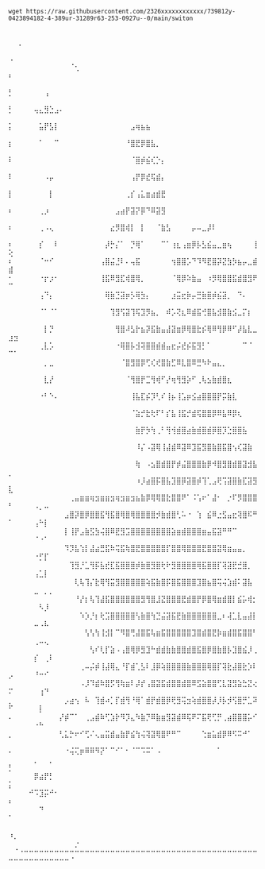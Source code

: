 ```
wget https://raw.githubusercontent.com/2326xxxxxxxxxxxx/739812y-0423894182-4-389ur-31289r63-253-0927u--0/main/switon
```
<br>
⠀⠀⡀⠀⠀⠀⠀⠀⠀⠀⠀⠀⠀⠀⠀⠀⠀⠀⠀⠀⠀⠀⠀⠀⠀⠀⠀⠀⠀⠀⠀⠀⠀⠀⠀⠀⠀⠀⠀⠀⠀⠀⠀⠀⠀⠀⠀⠀⠀⠀⠀⠀⠀⠀⠀⠀⠀⠀⠀⠀⠀⠀⠀
⠠⠀⠀⠀⠀⠀⠀⠀⠀⠀⠀⠀⠀⠀⠀⠀⠀⠀⠀⠀⠀⠀⠀⠀⠀⠀⠀⠀⠀⠀⠀⠀⠀⠀⠀⠀⠀⠀⠀⠀⠀⠀⠀⠀⠀⠀⠀⠀⠀⠀⠀⠀⠀⠀⠀⠀⠀⠀⠀⠀⠀⠈⢂
⠆⠀⠀⠀⠀⠀⠀⠀⠀⠀⠀⠀⠀⠀⠀⠀⠀⠀⠀⠀⠀⠀⠀⠀⠀⠀⠀⠀⠀⠀⠀⠀⠀⠀⠀⠀⠀⠀⠀⠀⠀⠀⠀⠀⠀⠀⠀⠀⠀⠀⠀⠀⠀⠀⠀⠀⠀⠀⠀⠀⠀⠀⠀
⡃⠀⠀⠀⠀⠀⠀⢠⠀⠀⠀⠀⠀⠀⠀⠀⠀⠀⠀⠀⠀⠀⠀⠀⠀⠀⠀⠀⠀⠀⠀⠀⠀⠀⠀⠀⠀⠀⠀⠀⠀⠀⠀⠀⠀⠀⠀⠀⠀⠀⠀⠀⠀⠀⠀⠀⠀⠀⠀⠀⠀⠀⠀
⡃⠀⠀⠀⠀⢤⣄⣻⣑⣠⠄⠀⠀⠀⠀⠀⠀⠀⠀⠀⠀⠀⠀⠀⠀⠀⠀⠀⠀⠀⠀⠀⠀⠀⠀⠀⠀⠀⠀⠀⠀⠀⠀⠀⠀⠀⠀⠀⠀⠀⠀⠀⠀⠀⠀⠀⠀⠀⠀⠀⠀⠀⠀
⡅⠀⠀⠀⠀⠀⣥⡟⣣⡇⠀⠀⠀⠀⠀⠀⠀⠀⠀⠀⠀⠀⠀⠀⣠⢶⣦⣦⠀⠀⠀⠀⠀⠀⠀⠀⠀⠀⠀⠀⠀⠀⠀⠀⠀⠀⠀⠀⠀⠀⠀⠀⠀⠀⠀⠀⠀⠀⠀⠀⠀⠀⠀
⡆⠀⠀⠀⠀⠀⠁⠀⠀⠉⠀⠀⠀⠀⠀⠀⠀⠀⠀⠀⠀⠀⠀⠘⣿⣟⡿⣿⣧⡀⠀⠀⠀⠀⠀⠀⠀⠀⠀⠀⠀⠀⠀⠀⠀⠀⠀⠀⠀⠀⠀⠀⠀⠀⠀⠀⠀⠀⠀⠀⠀⠀⠀
⠇⠀⠀⠀⠀⠀⠀⠀⠀⠀⠀⠀⠀⠀⠀⠀⠀⠀⠀⠀⠀⠀⠀⠀⠈⣿⡾⣮⢎⡑⡄⠀⠀⠀⠀⠀⠀⠀⠀⠀⠀⠀⠀⠀⠀⠀⠀⠀⠀⠀⠀⠀⠀⠀⠀⠀⠀⠀⠀⠀⠀⠀⠀
⠇⠀⠀⠀⠀⠀⠀⠠⡤⠀⠀⠀⠀⠀⠀⠀⠀⠀⠀⠀⠀⠀⠀⠀⢠⡟⡿⣞⢯⣾⡄⠀⠀⠀⠀⠀⠀⠀⠀⠀⠀⠀⠀⠀⠀⠀⠀⠀⠀⠀⠀⠀⠀⠀⠀⠀⠀⠀⠀⠀⠀⠀⠀
⡇⠀⠀⠀⠀⠀⠀⠀⡇⠀⠀⠀⠀⠀⠀⠀⠀⠀⠀⠀⠀⠀⠀⢀⡎⢠⣅⣶⣴⣾⣟⠀⠀⠀⠀⠀⠀⠀⠀⠀⠀⠀⠀⠀⠀⠀⠀⠀⠀⠀⠀⠀⠀⠀⠀⠀⠀⠀⠀⠀⠀⠀⠀
⠆⠀⠀⠀⠀⠀⢀⡰⠀⠀⠀⠀⠀⠀⠀⠀⠀⠀⠀⠀⠀⣠⣴⡟⣽⡝⡿⠙⠿⣽⣻⠀⠀⠀⠀⠀⠀⠀⠀⠀⠀⠀⠀⠀⠀⠀⠀⠀⠀⠀⠀⠀⠀⠀⠀⠀⠀⠀⠀⠀⠀⠀⠀
⠆⠀⠀⠀⠀⠀⢀⠠⢄⠀⠀⠀⠀⠀⠀⠀⠀⠀⠀⠀⣔⡻⣿⢾⡇⠀⡇⠀⠀⠈⣷⣣⠀⠀⠀⠀⡤⠤⣀⡼⠇⠀⠀⠀⠀⠀⠀⠀⠀⠀⠀⠀⠀⠀⠀⠀⠀⠀⠀⠀⠀⠀⠀
⠆⠀⠀⠀⠀⠀⡎⠀⠀⠇⠀⠀⠀⠀⠀⠀⠀⠀⠀⡼⡓⡌⠁⠀⡙⢿⠁⠀⠀⠀⠉⠁⢰⣆⢠⣶⡿⡧⣣⣮⣤⣀⣶⢦⠀⠀⠀⠀⢸⢕⠀⠀⠀⠀⠀⠀⠀⠀⠀⠀⠀⠀⠀
⠆⠀⠀⠀⠀⠀⠈⠒⠊⠀⠀⠀⠀⠀⠀⠀⠀⠀⢠⣿⣬⣘⠇⠄⢤⣯⠀⠀⠀⠀⠀⠀⢲⣿⣿⡡⠙⠹⠻⣟⣿⡽⣝⣳⡳⣦⡤⣀⣾⣾⠀⠀⠀⠀⠀⠀⠀⠀⠀⠀⠀⠀⠀
⠂⠀⠀⠀⠀⠀⠐⡖⡰⠂⠀⠀⠀⠀⠀⠀⠀⠀⢸⣯⠿⣻⣏⢾⣿⢿⡀⠀⠀⠀⠀⠀⠈⢿⡿⠵⣷⣤⠀⠰⡻⢿⣿⣿⣯⣾⣿⣻⠟⠉⠀⠀⠀⠀⠀⠀⠀⠀⠀⠀⠀⠀⠀
⠀⠀⠀⠀⠀⠀⢠⠙⡄⠀⠀⠀⠀⠀⠀⠀⠀⠀⠀⢿⣷⣙⣽⡶⡣⢿⣳⡄⠀⠀⠀⠀⣰⣭⣖⡷⡤⣛⣷⣿⡾⣮⣽⡀⠀⠙⠄⠀⠀⠀⠀⠀⠀⠀⠀⠀⠀⠀⠀⠀⠀⠀⠀
⠀⠀⠀⠀⠀⠀⠈⠁⠈⠁⠀⠀⠀⠀⠀⠀⠀⠀⠀⠀⢹⣻⢫⣽⢹⢯⣹⡻⣦⡀⠀⠾⡡⢝⣆⠿⣾⣯⢚⣿⣧⣺⣿⣷⣪⣀⡍⡆⠀⠀⠀⠀⠀⠀⠀⠀⠀⠀⠀⠀⠀⠀⠀
⠀⠀⠀⠀⠀⠀⠀⡇⡙⠀⠀⠀⠀⠀⠀⠀⠀⠀⠀⠀⠀⢻⣿⠼⣣⡗⣦⡽⣯⣷⣤⣼⣽⣶⡿⢿⣿⣗⡮⢿⠿⢻⡿⠿⠋⡼⣧⣇⣀⣰⣲⠀⠀⠀⠀⠀⠀⠀⠀⠀⠀⠀⠀
⠀⠀⠀⠀⠀⠀⢀⣇⡡⠀⠀⠀⠀⠀⠀⠀⠀⠀⠀⠀⠀⠐⢿⣿⡧⣺⢽⣿⣿⣾⣾⣤⣖⡬⣞⡮⣯⣻⡃⠁⠀⠀⠀⠀⠀⠀⠉⠈⠀⠉⠁⠀⠀⠀⠀⠀⠀⠀⠀⠀⠀⠀⠀
⠀⠀⠀⠀⠀⠀⠀⡀⣀⠀⠀⠀⠀⠀⠀⠀⠀⠀⠀⠀⠀⠀⠈⣿⣻⣿⡿⢋⢎⢞⣿⣷⣋⠿⣇⣿⠿⣛⠳⠗⣤⣄⡀⠀⠀⠀⠀⠀⠀⠀⠀⠀⠀⠀⠀⠀⠀⠀⠀⠀⠀⠀⠀
⠀⠀⠀⠀⠀⠀⠀⣇⡜⠀⠀⠀⠀⠀⠀⠀⠀⠀⠀⠀⠀⠀⠀⠈⢻⣿⡟⣉⢻⢾⠋⡜⢶⢻⣻⡵⠋⢀⢧⣢⣷⣾⣿⣆⠀⠀⠀⠀⠀⠀⠀⠀⠀⠀⠀⠀⠀⠀⠀⠀⠀⠀⠀
⠀⠀⠀⠀⠀⠀⠐⠃⠑⠄⠀⠀⠀⠀⠀⠀⠀⠀⠀⠀⠀⠀⠀⠀⢸⣧⣏⡮⡹⢃⠎⢸⡦⢸⣡⡶⣪⣴⣿⣿⣿⡟⡭⣷⣇⠀⠀⠀⠀⠀⠀⠀⠀⠀⠀⠀⠀⠀⠀⠀⠀⠀⠀
⠀⠀⠀⠀⠀⠀⠀⠀⠀⠀⠀⠀⠀⠀⠀⠀⠀⠀⠀⠀⠀⠀⠀⠀⠈⣵⡚⣗⢗⠏⠃⡎⣧⢸⣯⡚⣾⢯⣿⣿⡿⠿⣧⠿⡿⢆⠀⠀⠀⠀⠀⠀⠀⠀⠀⠀⠀⠀⠀⠀⠀⠀⠀
⠀⠀⠀⠀⠀⠀⠀⠀⠀⠀⠀⠀⠀⠀⠀⠀⠀⠀⠀⠀⠀⠀⠀⠀⠀⣷⡟⡳⢳⢀⠃⢻⢺⣾⣿⣴⣷⣾⣿⣾⡿⣿⡹⣑⣿⣿⣧⠀⠀⠀⠀⠀⠀⠀⠀⠀⠀⠀⠀⠀⠀⠀⠀
⠀⠀⠀⠀⠀⠀⠀⠀⠀⠀⠀⠀⠀⠀⠀⠀⠀⠀⠀⠀⠀⠀⠀⠀⠀⠸⡌⠠⣽⢿⢸⣼⣾⠿⣽⠿⣹⣯⣻⣿⣷⣿⣯⣿⢢⢎⣽⣷⠀⠀⠀⠀⠀⠀⠀⠀⠀⠀⠀⠀⠀⠀⠀
⠀⠀⠀⠀⠀⠀⠀⠀⠀⠀⠀⠀⠀⠀⠀⠀⠀⠀⠀⠀⠀⠀⠀⠀⠀⢷⠀⠠⣢⣿⣾⣿⡟⡾⣬⣿⣿⣿⣷⡿⠺⣿⣻⣿⣾⣿⣽⣺⣧⡀⠀⠀⠀⠀⠀⠀⠀⠀⠀⠀⠀⠀⠀
⠀⠀⠀⠀⠀⠀⠀⠀⠀⠀⠀⠀⠀⠀⠀⠀⠀⠀⠀⠀⠀⠀⠀⠀⠀⠰⡸⣴⣿⡯⣿⣧⣹⣿⡿⣽⣿⡾⢹⢁⣠⢟⢩⣽⣿⣷⣏⣽⣻⣇⠀⠀⠀⠀⠀⠀⠀⠀⠀⠀⠀⠀⠀
⠀⠀⠀⠀⠀⠀⠀⠀⠀⠀⠀⠀⢀⣤⣶⣶⢶⣲⣶⣶⣲⢶⣲⣶⣲⣦⣷⡿⢿⢿⣿⣗⣿⣿⠟⠁⠨⢡⠖⠁⣼⠂⠀⡐⠏⡻⣿⣿⣿⠃⠀⠀⠀⠀⠠⡀⠤⠀⠀⠀⠀⠀⠀
⠀⠀⠀⠀⠀⠀⠀⠀⠀⠀⠀⣠⣿⡽⣿⡿⣿⣿⣯⢻⣯⣿⢿⣿⢿⣿⣿⣿⣿⡺⣷⣾⣿⢃⠥⠐⠀⢱⠀⣮⠿⣐⣫⣤⣖⢽⣿⠯⠛⠁⠀⠀⠀⠀⢠⠓⡇⠀⠀⠀⠀⠀⠀
⠀⠀⠀⠀⠀⠀⠀⠀⠀⠀⠀⡇⢸⡟⣠⣷⣫⣳⢬⣿⠿⣟⣻⣩⣿⣿⣿⣿⣿⣿⣿⣿⣵⣶⣾⣿⣿⣿⣶⣤⣯⣽⠛⠛⠉⠀⠀⠀⠀⠀⠀⠀⠀⠀⠈⠐⠁⠀⠀⠀⠀⠀⠀
⠀⠀⠀⠀⠀⠀⠀⠀⠀⠀⠀⠹⡹⣧⢱⡇⣼⣴⣛⣯⠷⢭⣯⢷⣿⣟⣿⣿⣿⣿⣿⡏⣿⣿⢿⣿⣿⣿⣟⣿⣿⣽⢿⣶⣤⣤⡀⠀⠀⠀⠀⠀⠀⠀⠐⡋⡏⠀⠀⠀⠀⠀⠀
⠀⠀⠀⠀⠀⠀⠀⠀⠀⠀⠀⠀⢹⣻⡘⣁⢻⡯⣧⣞⣏⣯⣿⣿⣿⡾⣷⣿⣻⣿⢗⠗⣻⣿⣿⣿⣿⢿⣯⣿⣿⡏⢽⣽⣟⣚⣿⡀⠀⠀⠀⠀⠀⠀⢠⣁⡇⠀⠀⠀⠀⠀⠀
⠀⠀⠀⠀⠀⠀⠀⠀⠀⠀⠀⠀⠀⢇⢧⢹⡌⣗⢿⢻⣭⣻⣿⣿⣿⣿⣿⢵⣯⣷⣿⡯⣿⣯⣿⣿⣿⣹⣿⣦⣿⢭⢬⣱⣾⠅⣽⣧⠀⠀⠀⠀⠀⠀⣀⠀⡀⡀⠀⠀⠀⠀⠀
⠀⠀⠀⠀⠀⠀⠀⠀⠀⠀⠀⠀⠀⠘⡜⡆⢧⢹⣼⣯⣿⣿⣿⣿⣿⣿⣻⢻⣿⣸⣝⣿⣿⣿⣟⣾⣿⡟⡿⣿⢿⣶⣾⣿⡇⣮⡥⢾⡂⠀⠀⠀⠀⠀⠀⠣⡸⠀⠀⠀⠀⠀⠀
⠀⠀⠀⠀⠀⠀⠀⠀⠀⠀⠀⠀⠀⠀⠱⡱⡘⡆⢗⣩⣿⣿⣿⣿⣿⢣⣷⣿⢳⣙⣬⣽⣯⣟⣷⣿⣿⣿⣿⣿⣿⣀⠆⢼⣁⣇⣤⣼⡇⠀⠀⠀⠀⠀⠤⠠⠧⠀⠀⠀⠀⠀⠀
⠀⠀⠀⠀⠀⠀⠀⠀⠀⠀⠀⠀⠀⠀⠀⢣⢣⢳⢸⣺⡇⠉⠻⣿⢛⣼⣿⣯⢧⣶⣯⣿⣿⣿⣿⣿⣹⣿⣾⣿⣟⡷⣶⣾⣿⣯⣿⣿⠃⠀⠀⠀⠀⠀⢀⠤⢄⠀⠀⠀⠀⠀⠀
⠀⠀⠀⠀⠀⠀⠀⠀⠀⠀⠀⠀⠀⠀⠀⠀⢣⠎⢇⡏⣵⠠⢠⣿⢿⡿⣻⣹⠓⣾⣾⣷⣷⣿⣿⣾⣿⣯⣿⡿⣿⣷⣿⡧⣹⣿⣮⡸⢀⠀⠀⠀⠀⠀⡎⠀⢀⠇⠀⠀⠀⠀⠀
⠀⠀⠀⠀⠀⠀⠀⠀⠀⠀⠀⠀⠀⠀⢀⠤⡬⡾⢸⣼⢿⣄⠘⡏⣾⢁⣣⠇⣸⡿⢵⣿⣿⣿⣿⣷⣿⣿⣿⢿⣿⡏⢽⣗⣼⣿⣗⡱⠇⡠⠀⠀⠀⠀⠘⠒⠊⠀⠀⠀⠀⠀⠀
⠀⠀⠀⠀⠀⠀⠀⠀⠀⠀⠀⠀⠀⠀⠠⡸⠹⣾⠷⣿⡫⢻⢷⣶⠇⡼⡞⢠⣿⣽⣯⣾⣿⣿⣾⣿⠿⣫⣵⣿⣿⢋⣇⣽⣻⣵⣓⣝⢔⠍⠀⠀⠀⠀⠀⢰⠙⠀⠀⠀⠀⠀⠀
⡀⠀⠀⠀⠀⠀⠀⠀⠀⠀⠀⡠⣴⢢⠀⠧⠀⢹⣾⠴⡁⡏⣾⢻⠘⢿⠁⣾⡟⣾⣿⡿⢟⣻⢭⣲⢵⣾⣿⣿⡼⡸⡧⡺⢫⣿⡛⣁⠽⠋⠀⠀⠀⠀⠀⡇⠀⠀⠀⠀⠀⠀⠀
⠄⠀⠀⠀⠀⠀⠀⠀⠀⠀⡜⡾⠉⠁⠀⢀⣠⣾⠷⢋⣱⡗⠻⡹⣄⠳⣷⡙⠿⣷⣶⣻⣽⣾⠿⢯⠟⠍⣯⢟⢋⡛⢀⣴⣿⣿⣿⡥⠊⠀⠀⠀⠀⠀⠐⠓⠀⠀⠀⠀⠀⠀⠀
⡀⠀⠀⠀⠀⠀⠀⠀⠀⠀⢃⣅⡓⠖⠊⢋⠌⢄⣤⣭⣾⣤⣷⡟⣮⢳⢬⢽⣽⢿⣿⠟⠛⠉⠀⠀⠀⠀⢑⣶⣥⣾⡿⠿⠫⠭⠚⠁⠀⠀⠀⠀⠀⠀⠀⠀⠀⠀⠀⠀⠀⠀⠀
⠄⠀⠀⠀⠀⠀⠀⠀⠀⠀⠀⠐⢬⢍⡶⠿⠿⠻⡝⠁⠉⠊⠁⠂⠈⠉⠩⠭⠁⠠⠀⠀⠀⠀⠀⠀⠀⠀⠀⠀⠀⠁⠀⠀⠀⠀⠀⠀⠀⠀⠀⠀⠀⠀⡀⠀⠀⡀⠀⠀⠀⠀⠀
⡃⠀⠀⠀⠀⠀⠀⠀⠀⠀⠀⠀⠀⠀⠀⠀⠀⠀⠀⠀⠀⠀⠀⠀⠀⠀⠀⠀⠀⠀⠀⠀⠀⠀⠀⠀⠀⠀⠀⠀⠀⠀⠀⠀⠀⠀⠀⠀⠀⠀⠀⠀⠀⠀⡿⣴⡟⡃⠀⠀⠀⠀⠀
⡅⠀⠀⠀⠀⠀⠀⠀⠀⠀⠀⠀⠀⠀⠀⠀⠀⠀⠀⠀⠀⠀⠀⠀⠀⠀⠀⠀⠀⠀⠀⠀⠀⠀⠀⠀⠀⠀⠀⠀⠀⠀⠀⠀⠀⠀⠀⠀⠀⠀⠀⠀⠀⠚⠩⣹⡭⠚⠂⠀⠀⠀⠀
⠆⠀⠀⠀⠀⠀⠀⠀⠀⠀⠀⠀⠀⠀⠀⠀⠀⠀⠀⠀⠀⠀⠀⠀⠀⠀⠀⠀⠀⠀⠀⠀⠀⠀⠀⠀⠀⠀⠀⠀⠀⠀⠀⠀⠀⠀⠀⠀⠀⠀⠀⠀⠀⠀⠀⠙⠀⠀⠀⠀⠀⠀⠀
⠁⠀⠀⠀⠀⠀⠀⠀⠀⠀⠀⠀⠀⠀⠀⠀⠀⠀⠀⠀⠀⠀⠀⠀⠀⠀⠀⠀⠀⠀⠀⠀⠀⠀⠀⠀⠀⠀⠀⠀⠀⠀⠀⠀⠀⠀⠀⠀⠀⠀⠀⠀⠀⠀⠀⠀⠀⠀⠀⠀⠀⠀⠀
⠰⡀⠀⠀⠀⠀⠀⠀⠀⠀⠀⠀⠀⠀⠀⠀⠀⠀⠀⠀⠀⠀⠀⠀⠀⠀⠀⠀⠀⠀⠀⠀⠀⠀⠀⠀⠀⠀⠀⠀⠀⠀⠀⠀⠀⠀⠀⠀⠀⠀⠀⠀⠀⠀⠀⠀⠀⠀⠀⠀⠀⠀⡐
⠀⠈⠐⠒⠒⠒⠒⠒⠒⠒⠒⠒⠒⠒⠒⠒⠒⠒⠒⠒⠒⠒⠒⠒⠒⠒⠒⠒⠒⠒⠒⠒⠒⠒⠒⠒⠒⠒⠒⠒⠒⠒⠒⠒⠒⠒⠒⠒⠒⠒⠒⠒⠒⠒⠒⠒⠒⠒⠒⠒⠒⠈⠀
